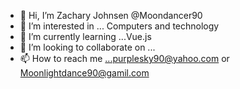 - 👋 Hi, I’m Zachary Johnsen @Moondancer90
- 👀 I’m interested in ... Computers and technology
- 🌱 I’m currently learning ...Vue.js
- 💞️ I’m looking to collaborate on ...
- 📫 How to reach me ...purplesky90@yahoo.com or Moonlightdance90@gamil.com

<!---
Moondancer90/Moondancer90 is a ✨ special ✨ repository because its `README.md` (this file) appears on your GitHub profile.
You can click the Preview link to take a look at your changes.
--->
